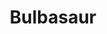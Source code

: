 ---
title: Bulbasaur
intro: Bulbasaur can be seen napping in bright sunlight. There is a seed on its back. By soaking up the sun's rays, the seed grows progressively larger. 
category: Seed
height: 2' 04"
weight: 15.2lbs
---